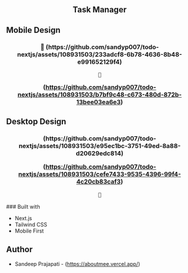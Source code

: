 <h2 align="center">
  Task Manager
</h2>

## Mobile Design
<h3 align="center">
    🔹
 (https://github.com/sandyp007/todo-nextjs/assets/108931503/233adcf8-6b78-4636-8b48-e991652129f4)

    🔹
  (https://github.com/sandyp007/todo-nextjs/assets/108931503/b7bf9c48-c673-480d-872b-13bee03ea6e3)

</h3>

## Desktop Design

<h3 align="center">
(https://github.com/sandyp007/todo-nextjs/assets/108931503/e95ec1bc-3751-49ed-8a88-d20629edc814)

(https://github.com/sandyp007/todo-nextjs/assets/108931503/cefe7433-9535-4396-99f4-4c20cb83caf3)

    🔹
   
</h3>
### Built with

- Next.js
- Tailwind CSS
- Mobile First

## Author

- Sandeep Prajapati - (https://aboutmee.vercel.app/)
